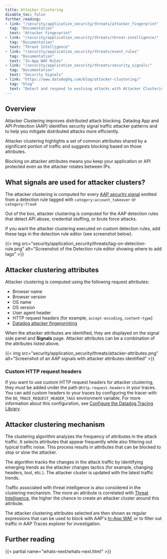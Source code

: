 ```yaml
---
title: Attacker Clustering
disable_toc: false
further_reading:
- link: "/security/application_security/threats/attacker_fingerprint"
  tag: "Documentation"
  text: "Attacker Fingerprint"
- link: "/security/application_security/threats/threat-intelligence/"
  tag: "Documentation"
  text: "Threat Intelligence"
- link: "/security/application_security/threats/event_rules"
  tag: "Documentation"
  text: "In-App WAF Rules"
- link: "/security/application_security/threats/security_signals/"
  tag: "Documentation"
  text: "Security Signals"
- link: "https://www.datadoghq.com/blog/attacker-clustering/"
  tag: "blog"
  text: "Detect and respond to evolving attacks with Attacker Clustering"
---
```



## Overview

Attacker Clustering improves distributed attack blocking. Datadog App and API Protection (AAP) identifies security signal traffic attacker patterns and to help you mitigate distributed attacks more efficiently.

Attacker clustering highlights a set of common attributes shared by a significant portion of traffic and suggests blocking based on those attributes.

Blocking on attacker attributes means you keep your application or API protected even as the attacker rotates between IPs.

## What signals are used for attacker clusters?

The attacker clustering is computed for every [AAP security signal][4] emitted from a detection rule tagged with `category:account_takeover` or `category:fraud`

Out of the box, attacker clustering is computed for the AAP detection rules that detect API abuse, credential stuffing, or brute force attacks.

If you want the attacker clustering executed on custom detection rules, add these tags in the detection rule editor (see screenshot below).

{{< img src="security/application_security/threats/tag-on-detection-rule.png" alt="Screenshot of the Detection rule editor showing where to add tags"  >}}

## Attacker clustering attributes

Attacker clustering is computed using the following request attributes:
* Browser name
* Browser version
* OS name
* OS version
* User agent header
* HTTP request headers (for example, `accept-encoding`, `content-type`)
* [Datadog attacker fingerprinting][2]

When the attacker attributes are identified, they are displayed on the signal side panel and **Signals** page. Attacker attributes can be a combination of the attributes listed above.

{{< img src="security/application_security/threats/attacker-attributes.png" alt="Screenshot of an AAP signals with attacker attributes identified"  >}}

### Custom HTTP request headers

If you want to use custom HTTP request headers for attacker clustering, they must be added under the path `@http.request.headers` in your traces. You can add custom headers to your traces by configuring the tracer with the `DD_TRACE_REQUEST_HEADER_TAGS` environment variable. For more information about this configuration, see [Configure the Datadog Tracing Library][5].

## Attacker clustering mechanism

The clustering algorithm analyzes the frequency of attributes in the attack traffic. It selects attributes that appear frequently while also filtering out typical traffic noise. This process results in attributes that can be blocked to stop or slow the attacker.

The algorithm tracks the changes in the attack traffic by identifying emerging trends as the attacker changes tactics (for example, changing headers, tool, etc.). The attacker cluster is updated with the latest traffic trends.

Traffic associated with threat intelligence is also considered in the clustering mechanism. The more an attribute is correlated with [Threat Intelligence][1], the higher the chance to create an attacker cluster around this attribute.

The attacker clustering attributes selected are then shown as regular expressions that can be used to block with AAP's [In-App WAF][3] or to filter out traffic in AAP Traces explorer for investigation.

## Further reading

{{< partial name="whats-next/whats-next.html" >}}

[1]: /security/application_security/threats/threat-intelligence/
[2]: /security/application_security/threats/attacker_fingerprint
[3]: /security/application_security/threats/event_rules
[4]: /security/workload_protection/security_signals/
[5]: /tracing/trace_collection/library_config/
